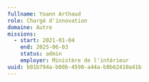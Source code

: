 ```yaml
---
fullname: Yoann Arthaud
role: Chargé d'innovation
domaine: Autre
missions:
  - start: 2021-01-04
    end: 2025-06-03
    status: admin
    employer: Ministère de l'intérieur
uuid: b01b794a-b00b-4598-a44a-b8b62410a41b
---
```

